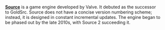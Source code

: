 [**Source**](https://developer.valvesoftware.com/wiki/Source) is a game engine developed by Valve. It debuted as the successor to GoldSrc. Source does not have a concise version numbering scheme; instead, it is designed in constant incremental updates. The engine began to be phased out by the late 2010s, with Source 2 succeeding it.
